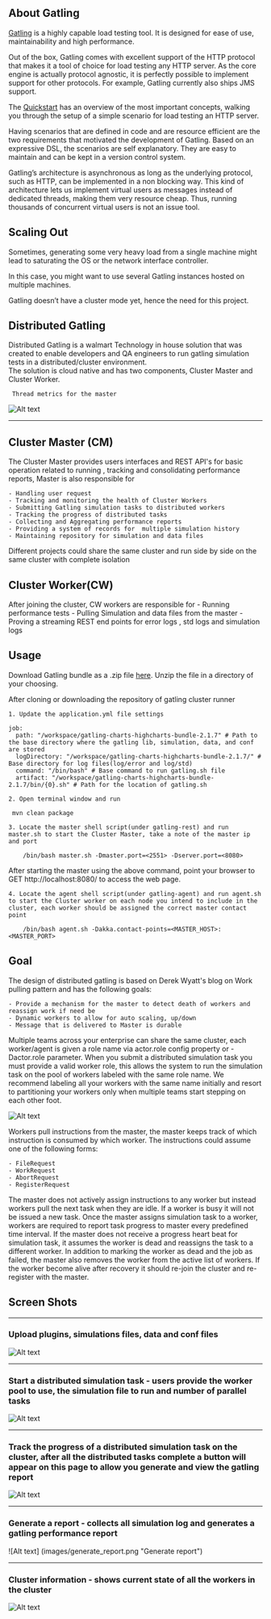 ## About Gatling

[Gatling](https://gatling.io) is a highly capable load testing tool. It is designed for ease of use, maintainability and high performance.

Out of the box, Gatling comes with excellent support of the HTTP protocol that makes it a tool of choice for load testing any HTTP server. As the core engine is actually 
protocol agnostic, it is perfectly possible to implement support for other protocols. For example, Gatling currently also ships JMS support.

The [Quickstart](http://gatling.io/docs/2.2.2/quickstart.html#quickstart) has an overview of the most important concepts, walking you through the setup of a simple scenario for load testing an HTTP server.

Having scenarios that are defined in code and are resource efficient are the two requirements that motivated the development of Gatling. Based on an expressive DSL, the scenarios
are self explanatory. They are easy to maintain and can be kept in a version control system.

Gatling’s architecture is asynchronous as long as the underlying protocol, such as HTTP, can be implemented in a non blocking way. 
This kind of architecture lets us implement virtual users as messages instead of dedicated threads, making them very resource cheap. Thus, running thousands of concurrent 
virtual users is not an issue tool. 

## Scaling Out
Sometimes, generating some very heavy load from a single machine might lead to saturating the OS or the network interface controller.

In this case, you might want to use several Gatling instances hosted on multiple machines.

Gatling doesn’t have a cluster mode yet, hence the need for this project.

## Distributed Gatling

Distributed Gatling is a walmart Technology in house solution that was created to enable developers and QA engineers to run gatling simulation tests in a distributed/cluster environment.  
The solution is cloud native and has two components, Cluster Master and Cluster Worker.

     Thread metrics for the master
![Alt text](images/landing.png "Thread metrics for the master")
<!-- <img src="/images/landing.png" width="700" height="400" alt="Thread metrics for the master"/> -->

---

## Cluster Master (CM)

The Cluster Master  provides users interfaces and REST API's for basic operation related to running , tracking and consolidating performance reports,  Master is also responsible for

    - Handling user request
    - Tracking and monitoring the health of Cluster Workers 
    - Submitting Gatling simulation tasks to distributed workers
    - Tracking the progress of distributed tasks
    - Collecting and Aggregating performance reports
    - Providing a system of records for  multiple simulation history
    - Maintaining repository for simulation and data files
   
Different projects could share the same cluster and run side by side on the same cluster with  complete isolation

## Cluster Worker(CW)

After joining the cluster, CW workers are responsible for 
    - Running performance tests
    - Pulling Simulation and data  files from the master
    - Proving a streaming REST end points for error logs , std logs and simulation logs
    
   
    
## Usage

Download Gatling bundle as a .zip file [here](http://gatling.io/#/resources/download). Unzip the file in a directory of your choosing. 
                        
After cloning or downloading the repository of gatling cluster runner
    
    1. Update the application.yml file settings 
    
    job:
      path: "/workspace/gatling-charts-highcharts-bundle-2.1.7" # Path to the base directory where the gatling lib, simulation, data, and conf are stored
      logDirectory: "/workspace/gatling-charts-highcharts-bundle-2.1.7/" # Base directory for log files(log/error and log/std)
      command: "/bin/bash" # Base command to run gatling.sh file
      artifact: "/workspace/gatling-charts-highcharts-bundle-2.1.7/bin/{0}.sh" # Path for the location of gatling.sh

    2. Open terminal window and run 
    
     mvn clean package
    
    3. Locate the master shell script(under gatling-rest) and run master.sh to start the Cluster Master, take a note of the master ip and port
        
        /bin/bash master.sh -Dmaster.port=<2551> -Dserver.port=<8080>
        

After starting the master using the above command, point your browser to GET http://localhost:8080/ to access the web page.

        
    4. Locate the agent shell script(under gatling-agent) and run agent.sh to start the Cluster worker on each node you intend to include in the cluster, each worker should be assigned the correct master contact point
        
        /bin/bash agent.sh -Dakka.contact-points=<MASTER_HOST>:<MASTER_PORT>



##  Goal

The design of distributed gatling is based on Derek Wyatt's blog on Work pulling pattern and has the following goals:
 
    - Provide a mechanism for the master to detect death of workers and reassign work if need be
    - Dynamic workers to allow for auto scaling, up/down
    - Message that is delivered to Master is durable
    
Multiple teams across your enterprise can share the same cluster, each worker/agent is given a role name via actor.role config property or -Dactor.role parameter. 
When you submit a distributed simulation task you must provide a valid worker role, this allows the system to run the simulation task on the pool of workers labeled with the same role name.
We recommend labeling all your workers with the same name initially and resort to partitioning your workers only when multiple teams start stepping on each other foot. 

![Alt text](images/pull_work.png "Pull work model")

 <!--- <img src="/images/pull_work.png" width="400" height="400" alt="Pull work model"/>  --->

Workers pull instructions from the master, the master keeps track of which instruction is consumed by which worker. The instructions could assume one of the following forms:
   
    - FileRequest
    - WorkRequest
    - AbortRequest
    - RegisterRequest
    
The master does not actively assign instructions to any worker but instead workers pull the next task when they are idle. If a worker is busy it will not be issued a new task.
Once the master assigns simulation task to a worker, workers are required to report task progress to master every predefined time interval. 
If the master does not receive a progress heart beat for simulation task, it assumes the worker is dead and reassigns the task to a different worker. 
In addition to marking the worker as dead and the job as failed, the master also removes the worker from the active list of workers. 
If the worker become alive after recovery it should re-join the cluster and re-register with the master.  


## Screen Shots 

---

### Upload plugins, simulations files, data and conf files
![Alt text](images/upload.png "Upload plugins, simulations files, data and conf files")
<!-- <img src="/images/upload.png" width="700" height="400" alt="Upload plugins, simulations files, data and conf files"/> -->

---

### Start a distributed simulation task - users provide  the worker pool to use, the simulation file to run and number of parallel tasks
![Alt text](images/submit_simulation_job.png "Start a distributed simulation task")
<!-- <img src="/images/submit_simulation_job.png" width="700" height="400" alt="Start a distributed simulation task"/> -->

---

### Track the progress of a distributed simulation task on the cluster, after all the distributed tasks complete a button will appear on this page to allow you generate and view the gatling report
![Alt text](images/running_simulation_job.png "Track task progress")
<!-- <img src="/images/running_simulation_job.png" width="700" height="400" alt="Track progress"/> -->

---

### Generate a report  - collects all simulation log and generates a gatling performance report
![Alt text] (images/generate_report.png "Generate report")
<!-- <img src="/images/cluster_info.png" width="700" height="400" alt="Cluster info"/> -->

---

### Cluster information - shows current state of all the workers in the cluster
![Alt text](images/cluster_info.png "Cluster info")
<!-- <img src="/images/cluster_info.png" width="700" height="400" alt="Cluster info"/> -->